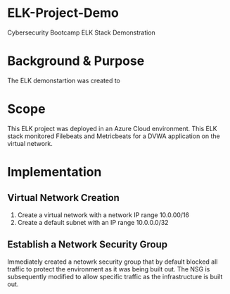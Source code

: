# ELK-Project-Demo
Cybersecurity Bootcamp ELK Stack Demonstration

# Background & Purpose #
The ELK demonstartion was created to 

# Scope #
This ELK project was deployed in an Azure Cloud environment. This ELK stack monitored Filebeats and Metricbeats for a DVWA application on the virtual network.

# Implementation #

## Virtual Network Creation ##

1. Create a virtual network with a network IP range 10.0.00/16
2. Create a default subnet with an IP range 10.0.0.0/32

## Establish a Network Security Group ##

Immediately created a netowrk security group that by default blocked all traffic to protect the environment as it was being built out. The NSG is subsequently modified to allow specific traffic as the infrastructure is built out.